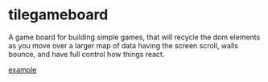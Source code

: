 # tilegameboard
A game board for building simple games, that will recycle the dom elements as you move over a larger map of data having the screen scroll, walls bounce, and have full control how things react.

[example](https://cdn.rawgit.com/wesjones/tilegameboard/cfbe93b4/index.html)